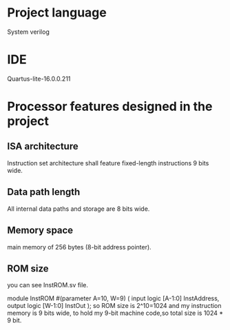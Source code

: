# Project language 
System verilog

# IDE
Quartus-lite-16.0.0.211

# Processor features designed in the project

## ISA architecture
Instruction set architecture shall feature fixed-length instructions 9 bits wide.
## Data path length
All internal data paths and storage are 8 bits wide.
## Memory space
main memory of 256 bytes (8-bit address pointer).
## ROM size

you can see InstROM.sv file.

module InstROM #(parameter A=10, W=9) (
  input  logic   [A-1:0] InstAddress,
  output logic [W-1:0] InstOut
);
so ROM size is 2^10=1024 and my instruction memory is 9 bits wide, to hold my 9-bit machine code,so total size is 1024 * 9 bit.


